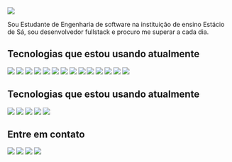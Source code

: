 <img src="https://user-images.githubusercontent.com/67978032/171757505-6a2bf896-affd-415b-b060-bed1cdf1ce8f.png"/>



Sou Estudante de Engenharia de software na instituição de ensino Estácio de Sá, sou desenvolvedor fullstack e procuro me superar a cada dia.


## Tecnologias que estou usando atualmente

<div>
  <img src="https://img.shields.io/badge/html5-%23E34F26.svg?style=for-the-badge&logo=html5&logoColor=white"/>
  <img src="https://img.shields.io/badge/css3-%231572B6.svg?style=for-the-badge&logo=css3&logoColor=white"/>
  <img src="https://img.shields.io/badge/javascript-%23323330.svg?style=for-the-badge&logo=javascript&logoColor=%23F7DF1E"/>
  <img src="https://img.shields.io/badge/typescript-%23007ACC.svg?style=for-the-badge&logo=typescript&logoColor=white"/>
  <img src="https://img.shields.io/badge/git-%23F05033.svg?style=for-the-badge&logo=git&logoColor=white"/>
  <img src="https://img.shields.io/badge/markdown-%23000000.svg?style=for-the-badge&logo=markdown&logoColor=white"/>
  <img src="https://img.shields.io/badge/react-%2320232a.svg?style=for-the-badge&logo=react&logoColor=%2361DAFB"/>
  <img src="https://img.shields.io/badge/Supabase-3ECF8E?style=for-the-badge&logo=supabase&logoColor=white"/>
  <img src="https://img.shields.io/badge/angular-%23DD0031.svg?style=for-the-badge&logo=angular&logoColor=white"/>
  <img src="https://img.shields.io/badge/tailwindcss-%2338B2AC.svg?style=for-the-badge&logo=tailwind-css&logoColor=white"/>
  <img src="https://img.shields.io/badge/Ionic-%233880FF.svg?style=for-the-badge&logo=Ionic&logoColor=white"/>
  <img src="https://img.shields.io/badge/react_native-%2320232a.svg?style=for-the-badge&logo=react&logoColor=%2361DAFB"/>
  <img src="https://img.shields.io/badge/angular-%23DD0031.svg?style=for-the-badge&logo=angular&logoColor=white"/>
  <img src="https://img.shields.io/badge/node.js-6DA55F?style=for-the-badge&logo=node.js&logoColor=white"/>
</div>  

  
## Tecnologias que estou usando atualmente

<div>
  <img src="https://img.shields.io/badge/Prisma-3982CE?style=for-the-badge&logo=Prisma&logoColor=white"/>
  <img src="https://img.shields.io/badge/mysql-4479A1.svg?style=for-the-badge&logo=mysql&logoColor=white"/>
  <img src="https://img.shields.io/badge/MongoDB-%234ea94b.svg?style=for-the-badge&logo=mongodb&logoColor=white"/>
  <img src="https://img.shields.io/badge/vuejs-%2335495e.svg?style=for-the-badge&logo=vuedotjs&logoColor=%234FC08D"/>
  <img src="https://img.shields.io/badge/.NET-5C2D91?style=for-the-badge&logo=.net&logoColor=white"/>

</div>  

## Entre em contato

<div> 
  <a href="https://www.instagram.com/euluanf/" target="_blank"><img src="https://img.shields.io/badge/-Instagram-%23E4405F?style=for-the-badge&logo=instagram&logoColor=white" target="_blank"></a>
  <a href = "luancrvg0@gmail.com"><img src="https://img.shields.io/badge/Gmail-D14836?style=for-the-badge&logo=gmail&logoColor=white"></a>
  <a href="https://www.linkedin.com/in/luan-ferreira-5b6436235/" target="_blank"><img src="https://img.shields.io/badge/-LinkedIn-%230077B5?style=for-the-badge&logo=linkedin&logoColor=white" target="_blank"></a> 
  <a href="https://www.facebook.com/profile.php?id=100007398462199" target="_blank"><img src="https://img.shields.io/badge/Facebook-1877F2?style=for-the-badge&logo=facebook&logoColor=white"></a> 
</div>
